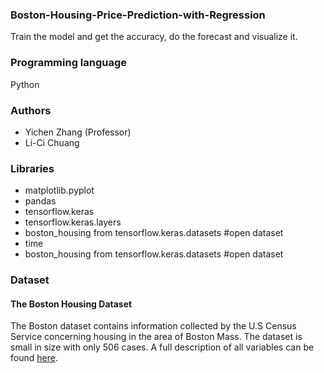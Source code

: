 ### Boston-Housing-Price-Prediction-with-Regression
Train the model and get the accuracy, do the forecast and visualize it.

### Programming language
Python

### Authors
* Yichen Zhang (Professor)
* Li-Ci Chuang

### Libraries
* matplotlib.pyplot
* pandas
* tensorflow.keras
* tensorflow.keras.layers
* boston_housing from tensorflow.keras.datasets #open dataset
* time
* boston_housing from tensorflow.keras.datasets #open dataset

### Dataset
#### The Boston Housing Dataset
The Boston dataset contains information collected by the U.S Census Service concerning housing in the area of Boston Mass. The dataset is small in size with only 506 cases. A full description of all variables can be found [here](http://lib.stat.cmu.edu/datasets/boston).
